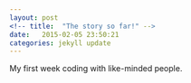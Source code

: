 ```yaml
---
layout: post
<!-- title:  "The story so far!" -->
date:   2015-02-05 23:50:21
categories: jekyll update
---
```

My first week coding with like-minded people.
